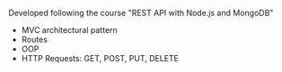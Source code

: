 Developed following the course "REST API with Node.js and MongoDB"

- MVC architectural pattern
- Routes
- OOP
- HTTP Requests: GET, POST, PUT, DELETE

